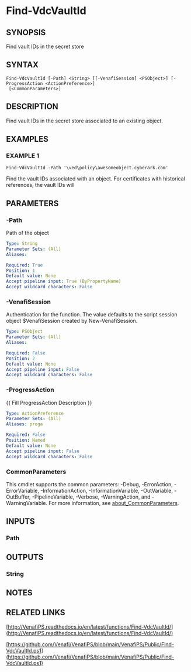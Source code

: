 # Find-VdcVaultId

## SYNOPSIS
Find vault IDs in the secret store

## SYNTAX

```
Find-VdcVaultId [-Path] <String> [[-VenafiSession] <PSObject>] [-ProgressAction <ActionPreference>]
 [<CommonParameters>]
```

## DESCRIPTION
Find vault IDs in the secret store associated to an existing object.

## EXAMPLES

### EXAMPLE 1
```
Find-VdcVaultId -Path '\ved\policy\awesomeobject.cyberark.com'
```

Find the vault IDs associated with an object.
For certificates with historical references, the vault IDs will

## PARAMETERS

### -Path
Path of the object

```yaml
Type: String
Parameter Sets: (All)
Aliases:

Required: True
Position: 1
Default value: None
Accept pipeline input: True (ByPropertyName)
Accept wildcard characters: False
```

### -VenafiSession
Authentication for the function.
The value defaults to the script session object $VenafiSession created by New-VenafiSession.

```yaml
Type: PSObject
Parameter Sets: (All)
Aliases:

Required: False
Position: 2
Default value: None
Accept pipeline input: False
Accept wildcard characters: False
```

### -ProgressAction
{{ Fill ProgressAction Description }}

```yaml
Type: ActionPreference
Parameter Sets: (All)
Aliases: proga

Required: False
Position: Named
Default value: None
Accept pipeline input: False
Accept wildcard characters: False
```

### CommonParameters
This cmdlet supports the common parameters: -Debug, -ErrorAction, -ErrorVariable, -InformationAction, -InformationVariable, -OutVariable, -OutBuffer, -PipelineVariable, -Verbose, -WarningAction, and -WarningVariable. For more information, see [about_CommonParameters](http://go.microsoft.com/fwlink/?LinkID=113216).

## INPUTS

### Path
## OUTPUTS

### String
## NOTES

## RELATED LINKS

[http://VenafiPS.readthedocs.io/en/latest/functions/Find-VdcVaultId/](http://VenafiPS.readthedocs.io/en/latest/functions/Find-VdcVaultId/)

[https://github.com/Venafi/VenafiPS/blob/main/VenafiPS/Public/Find-VdcVaultId.ps1](https://github.com/Venafi/VenafiPS/blob/main/VenafiPS/Public/Find-VdcVaultId.ps1)

